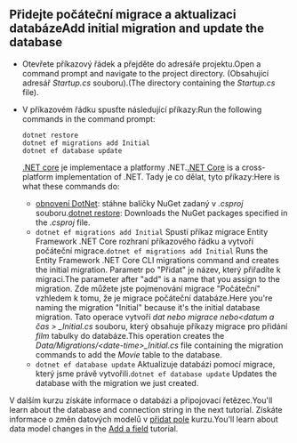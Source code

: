 ## <a name="add-initial-migration-and-update-the-database"></a><span data-ttu-id="d977e-101">Přidejte počáteční migrace a aktualizaci databáze</span><span class="sxs-lookup"><span data-stu-id="d977e-101">Add initial migration and update the database</span></span>

* <span data-ttu-id="d977e-102">Otevřete příkazový řádek a přejděte do adresáře projektu.</span><span class="sxs-lookup"><span data-stu-id="d977e-102">Open a command prompt and navigate to the project directory.</span></span> <span data-ttu-id="d977e-103">(Obsahující adresář *Startup.cs* souboru).</span><span class="sxs-lookup"><span data-stu-id="d977e-103">(The directory containing the *Startup.cs* file).</span></span>

* <span data-ttu-id="d977e-104">V příkazovém řádku spusťte následující příkazy:</span><span class="sxs-lookup"><span data-stu-id="d977e-104">Run the following commands in the command prompt:</span></span>

  ```console
  dotnet restore
  dotnet ef migrations add Initial
  dotnet ef database update
  ```
  
  <span data-ttu-id="d977e-105">[.NET core](https://docs.microsoft.com/dotnet/core/tools/index) je implementace a platformy .NET.</span><span class="sxs-lookup"><span data-stu-id="d977e-105">[.NET Core](https://docs.microsoft.com/dotnet/core/tools/index) is a cross-platform implementation of .NET.</span></span> <span data-ttu-id="d977e-106">Tady je co dělat, tyto příkazy:</span><span class="sxs-lookup"><span data-stu-id="d977e-106">Here is what these commands do:</span></span>

  * <span data-ttu-id="d977e-107">[obnovení DotNet](/dotnet/core/tools/dotnet-restore): stáhne balíčky NuGet zadaný v *.csproj* souboru.</span><span class="sxs-lookup"><span data-stu-id="d977e-107">[dotnet restore](/dotnet/core/tools/dotnet-restore): Downloads the NuGet packages specified in the *.csproj* file.</span></span>
  * <span data-ttu-id="d977e-108">`dotnet ef migrations add Initial` Spustí příkaz migrace Entity Framework .NET Core rozhraní příkazového řádku a vytvoří počáteční migrace.</span><span class="sxs-lookup"><span data-stu-id="d977e-108">`dotnet ef migrations add Initial` Runs the Entity Framework .NET Core CLI migrations command and creates the initial migration.</span></span> <span data-ttu-id="d977e-109">Parametr po "Přidat" je název, který přiřadíte k migraci.</span><span class="sxs-lookup"><span data-stu-id="d977e-109">The parameter after "add" is a name that you assign to the migration.</span></span> <span data-ttu-id="d977e-110">Zde můžete jste pojmenování migrace "Počáteční" vzhledem k tomu, že je migrace počáteční databáze.</span><span class="sxs-lookup"><span data-stu-id="d977e-110">Here you're naming the migration "Initial" because it's the initial database migration.</span></span> <span data-ttu-id="d977e-111">Tato operace vytvoří *dat nebo migrace nebo\<datum a čas > _Initial.cs* souboru, který obsahuje příkazy migrace pro přidání *film* tabulky do databáze.</span><span class="sxs-lookup"><span data-stu-id="d977e-111">This operation creates the *Data/Migrations/\<date-time>_Initial.cs* file containing the migration commands to add the *Movie* table to the database.</span></span>
  * <span data-ttu-id="d977e-112">`dotnet ef database update`  Aktualizuje databázi pomocí migrace, který jsme právě vytvořili.</span><span class="sxs-lookup"><span data-stu-id="d977e-112">`dotnet ef database update`  Updates the database with the migration we just created.</span></span>

<span data-ttu-id="d977e-113">V dalším kurzu získáte informace o databázi a připojovací řetězec.</span><span class="sxs-lookup"><span data-stu-id="d977e-113">You'll learn about the database and connection string in the next tutorial.</span></span> <span data-ttu-id="d977e-114">Získáte informace o změn datových modelů v [přidat pole](xref:tutorials/first-mvc-app/new-field) kurzu.</span><span class="sxs-lookup"><span data-stu-id="d977e-114">You'll learn about data model changes in the [Add a field](xref:tutorials/first-mvc-app/new-field) tutorial.</span></span>
